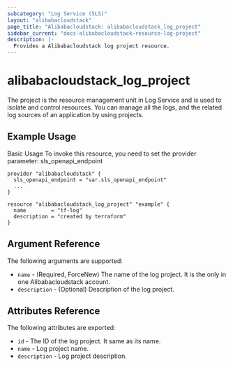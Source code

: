 ```yaml
---
subcategory: "Log Service (SLS)"
layout: "alibabacloudstack"
page_title: "Alibabacloudstack: alibabacloudstack_log_project"
sidebar_current: "docs-alibabacloudstack-resource-log-project"
description: |-
  Provides a Alibabacloudstack log project resource.
---
```


# alibabacloudstack_log_project

The project is the resource management unit in Log Service and is used to isolate and control resources.
You can manage all the logs, and the related log sources of an application by using projects.

## Example Usage

Basic Usage
To invoke this resource, you need to set the provider parameter: sls_openapi_endpoint
```
provider "alibabacloudstack" {
  sls_openapi_endpoint = "var.sls_openapi_endpoint"
  ...
}

resource "alibabacloudstack_log_project" "example" {
  name        = "tf-log"
  description = "created by terraform"
}
```


## Argument Reference

The following arguments are supported:

* `name` - (Required, ForceNew) The name of the log project. It is the only in one Alibabacloudstack account.
* `description` - (Optional) Description of the log project.


## Attributes Reference

The following attributes are exported:

* `id` - The ID of the log project. It same as its name.
* `name` - Log project name.
* `description` - Log project description.
